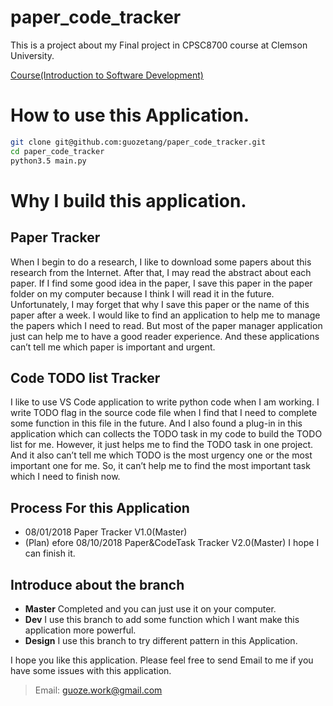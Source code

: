 # paper_code_tracker
This is a project about my Final project in CPSC8700 course at Clemson University.  

[Course(Introduction to Software Development)](https://people.cs.clemson.edu/~malloy/courses/8700-2018/index.html)

# How to use this Application.
```bash
git clone git@github.com:guozetang/paper_code_tracker.git
cd paper_code_tracker
python3.5 main.py
```

# Why I build this application.
## Paper Tracker
When I begin to do a research, I like to download some papers about this research from the Internet. After that, I may read the abstract about each paper. If I find some good idea in the paper, I save this paper in the paper folder on my computer because I think I will read it in the future. Unfortunately, I may forget that why I save this paper or the name of this paper after a week. I would like to find an application to help me to manage the papers which I need to read. But most of the paper manager application just can help me to have a good reader experience. And these applications can’t tell me which paper is important and urgent.

## Code TODO list Tracker
I like to use VS Code application to write python code when I am working. I write TODO flag in the source code file when I find that I need to complete some function in this file in the future. And I also found a plug-in in this application which can collects the TODO task in my code to build the TODO list for me. However, it just helps me to find the TODO task in one project. And it also can’t tell me which TODO is the most urgency one or the most important one for me. So, it can’t help me to find the most important task which I need to finish now.

## Process For this Application
- 08/01/2018 Paper Tracker V1.0(Master)
- (Plan) efore 08/10/2018 Paper&CodeTask Tracker V2.0(Master) I hope I can finish it.

## Introduce about the branch
- **Master** Completed and you can just use it on your computer.
- **Dev** I use this branch to add some function which I want make this application more powerful.
- **Design** I use this branch to try different pattern in this Application.

I hope you like this application. Please feel free to send Email to me if you have some issues with this application.
> Email: guoze.work@gmail.com

